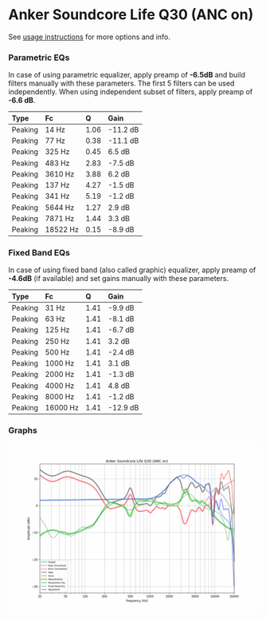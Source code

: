 # Anker Soundcore Life Q30 (ANC on)
See [usage instructions](https://github.com/jaakkopasanen/AutoEq#usage) for more options and info.

### Parametric EQs
In case of using parametric equalizer, apply preamp of **-6.5dB** and build filters manually
with these parameters. The first 5 filters can be used independently.
When using independent subset of filters, apply preamp of **-6.6 dB**.

| Type    | Fc       |    Q | Gain     |
|:--------|:---------|:-----|:---------|
| Peaking | 14 Hz    | 1.06 | -11.2 dB |
| Peaking | 77 Hz    | 0.38 | -11.1 dB |
| Peaking | 325 Hz   | 0.45 | 6.5 dB   |
| Peaking | 483 Hz   | 2.83 | -7.5 dB  |
| Peaking | 3610 Hz  | 3.88 | 6.2 dB   |
| Peaking | 137 Hz   | 4.27 | -1.5 dB  |
| Peaking | 341 Hz   | 5.19 | -1.2 dB  |
| Peaking | 5644 Hz  | 1.27 | 2.9 dB   |
| Peaking | 7871 Hz  | 1.44 | 3.3 dB   |
| Peaking | 18522 Hz | 0.15 | -8.9 dB  |

### Fixed Band EQs
In case of using fixed band (also called graphic) equalizer, apply preamp of **-4.6dB**
(if available) and set gains manually with these parameters.

| Type    | Fc       |    Q | Gain     |
|:--------|:---------|:-----|:---------|
| Peaking | 31 Hz    | 1.41 | -9.9 dB  |
| Peaking | 63 Hz    | 1.41 | -8.1 dB  |
| Peaking | 125 Hz   | 1.41 | -6.7 dB  |
| Peaking | 250 Hz   | 1.41 | 3.2 dB   |
| Peaking | 500 Hz   | 1.41 | -2.4 dB  |
| Peaking | 1000 Hz  | 1.41 | 3.1 dB   |
| Peaking | 2000 Hz  | 1.41 | -1.3 dB  |
| Peaking | 4000 Hz  | 1.41 | 4.8 dB   |
| Peaking | 8000 Hz  | 1.41 | -1.2 dB  |
| Peaking | 16000 Hz | 1.41 | -12.9 dB |

### Graphs
![](./Anker%20Soundcore%20Life%20Q30%20(ANC%20on).png)